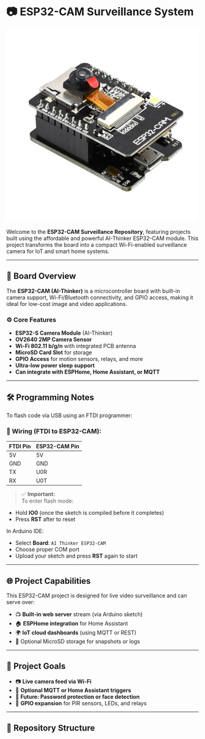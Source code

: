 # 📷 ESP32-CAM Surveillance System

![ESP32-CAM](https://github.com/jhherre3/ESP32-CAM-Surveillance/blob/main/Files/esp32-cam.jpg)

Welcome to the **ESP32-CAM Surveillance Repository**, featuring projects built using the affordable and powerful AI-Thinker ESP32-CAM module. This project transforms the board into a compact Wi-Fi-enabled surveillance camera for IoT and smart home systems.

---

## 🧠 Board Overview

The **ESP32-CAM (AI-Thinker)** is a microcontroller board with built-in camera support, Wi-Fi/Bluetooth connectivity, and GPIO access, making it ideal for low-cost image and video applications.

### ⚙️ Core Features

- **ESP32-S Camera Module** (AI-Thinker)
- **OV2640 2MP Camera Sensor**
- **Wi-Fi 802.11 b/g/n** with integrated PCB antenna
- **MicroSD Card Slot** for storage
- **GPIO Access** for motion sensors, relays, and more
- **Ultra-low power sleep support**
- **Can integrate with ESPHome, Home Assistant, or MQTT**

---

## 🛠️ Programming Notes

To flash code via USB using an FTDI programmer:

### 🔌 Wiring (FTDI to ESP32-CAM):

| FTDI Pin | ESP32-CAM Pin |
|----------|----------------|
| 5V       | 5V             |
| GND      | GND            |
| TX       | U0R            |
| RX       | U0T            |

> ✅ **Important:**  
To enter flash mode:
- Hold **IO0** (once the sketch is compiled before it completes)
- Press **RST** after to reset

In Arduino IDE:
- Select **Board**: `AI Thinker ESP32-CAM`
- Choose proper COM port
- Upload your sketch and press **RST** again to start

---

## 🌐 Project Capabilities

This ESP32-CAM project is designed for live video surveillance and can serve over:

- 📺 **Built-in web server** stream (via Arduino sketch)
- 🏠 **ESPHome integration** for Home Assistant  
- 🌍 **IoT cloud dashboards** (using MQTT or REST)
- 💾 Optional MicroSD storage for snapshots or logs

---

## 🧪 Project Goals

- 📷 **Live camera feed via Wi-Fi**
- 📡 **Optional MQTT or Home Assistant triggers**
- 🔐 **Future: Password protection or face detection**
- 🧰 **GPIO expansion** for PIR sensors, LEDs, and relays

---

## 📂 Repository Structure

